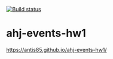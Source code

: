 [![Build status](https://ci.appveyor.com/api/projects/status/i94u9gfowqgvjpog/branch/master?svg=true)](https://ci.appveyor.com/project/Antis85/ahj-events-hw1/branch/master)
# ahj-events-hw1
https://antis85.github.io/ahj-events-hw1/

